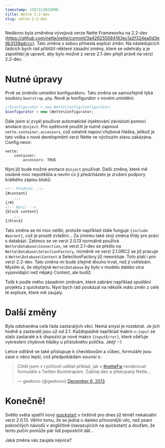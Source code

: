 ```yaml
---
timestamp: 1387113023000
title: Nette 2.2-dev
slug: nette-2-2-dev
---
```

Nedávno byla změněna vývojová verze Nette Frameworku na 2.2-dev (https://github.com/nette/nette/commit/3a426255084163ec1a2f324ea0d3e9b3139adccc).
Tato změna s sebou přinesla explozi změn. Na následujících řádcích bych rád přiblížil
některé zásadní změny, které se odehrály a je zapotřebí je upravit, aby bylo možné z verze 2.1-dev
přejít právě na verzi 2.2-dev.

# Nutné úpravy

Prvě se změnilo umístění konfigurátoru. Tato změna se samozřejmě týká souboru `bootstrap.php`.
Nově je konfigurátor v novém umístění:

```php
//$configurator = new Nette\Config\Configurator;
$configurator = new \Nette\Configurator;
```

Dále jsem si zvykl používat automatické injektování závislostí pomocí anotace `@inject`.
Pro opětovné použití je nutné zapnout `nette.container.accessors`, což ostatně napoví chybová hláška,
jelikož je tato volba v nové developměnt verzi Nette ve výchozím stavu zakázána. Config.neon:

```neon
nette:
	container:
    	accessors: TRUE
```

Nyní již bude možné anotace `@inject` používat. Další změna, které mě osobně moc nepotěšila
a nevím co jí předcházelo je zrušení podpory krátkého zápisu bloků:

```html
<!-- Předtím: -->
{#content}
	...
{/#}
<!-- Nyní: -->
{block content}
	...
{/block}
```

Tato změna se mi moc nelíbí, protože například stále funguje `{include #parent}`, což je prostě
zvláštní... Za zmínku také stojí změna třídy pro práci s databází. Zatímco se ve verzi 2.0.13
normálně používá `Nette\Database\Connection`, ve verzi 2.1-dev se přešlo na `Nette\Database\SelectionFactory`, 
nicméně ve verzi 2.1.0RC2 se již pracuje s `Nette\Database\Context` a SelectionFactory již neexistuje. 
Toto  platí i pro verzi 2.2-dev. Tato změna mi bude zřejmě dlouho trvat, než ji vstřebám.
Myslím si, že obyčejné `Nette\Database` by bylo v modelu daleko více vypovídající než nějaký Context, 
ale budiž.

Tolik k podle mého zásadním změnám, které zabrání například spuštění projektu z quickstartu. Nyní
bych rád poukázal na několik málo změn z celé té exploze, které mě zaujaly.

# Další změny

Byla odstraněna celá řada zastaralých věcí. Nemá smysl je rozebírat. Je jich hodně a zastaralé jsou
už od 2.1. Každopádně například makro `n:input` se stalo zastaralé a k dispozici je nové makro
`{inputError}`, které ošéfuje vykreslení chybové hlášky u příslušného políčka. Jééj! :-)

Lehce odlišně se také přistupuje k checkboxům a vůbec, formuláře jsou zase o něco lepší, což
předpokládám souvisí s:

<blockquote class="twitter-tweet" lang="en"><p>Chtěl jsem v rychlosti udělat příklad, jak v <a href="https://twitter.com/search?q=%23netteFw&amp;src=hash">#netteFw</a> renderovat formuláře s Twitter Bootstrapem.&#10;&#10;Zabitej den a překopaný Nette…</p>&mdash; geekovo (@geekovo) <a href="https://twitter.com/geekovo/statuses/409064701369516032">December 6, 2013</a></blockquote>
<script async src="//platform.twitter.com/widgets.js" charset="utf-8"></script>

# Konečně!

Světlo světa spatřil nový [quickstart](http://doc.nette.org/cs/2.1/quickstart) v češtině pro dnes již téměř nekatuální verzi 2.0.13.
Věřím tomu, že se jedná o daleko přínosnější věc, než psaní pokročilých návodů v angličtině
(navazujících na quickstart) a doufám, že tento počin pomůže pár lidí popostrčit dál...

Jaká změna vás zaujala nejvíce?